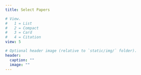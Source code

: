 ```yaml
---
title: Select Papers

# View.
#   1 = List
#   2 = Compact
#   3 = Card
#   4 = Citation
view: 5

# Optional header image (relative to `static/img/` folder).
header:
  caption: ""
  image: ""
---
```

